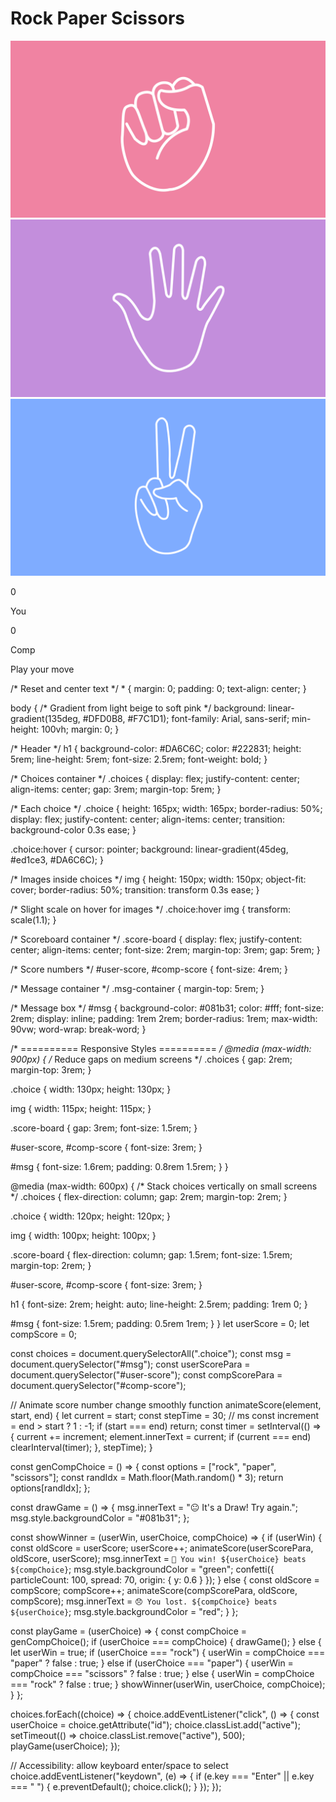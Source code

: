  <!DOCTYPE html>
<html lang="en">
<head>
  <meta charset="UTF-8" />
  <meta name="viewport" content="width=device-width, initial-scale=1" />
  <title>Rock Paper Scissors Game</title>
  <link rel="stylesheet" href="style.css" />
  <script src="https://cdn.jsdelivr.net/npm/canvas-confetti@1.6.0/dist/confetti.browser.min.js" defer></script>
  <script src="app.js" defer></script>
</head>
<body>
  <h1>Rock Paper Scissors</h1>
  <div class="choices">
    <div class="choice" id="rock" tabindex="0">
      <img src="rock.png" alt="Rock" />
    </div>
    <div class="choice" id="paper" tabindex="0">
      <img src="paper.png" alt="Paper" />
    </div>
    <div class="choice" id="scissors" tabindex="0">
      <img src="scissors.png" alt="Scissors" />
    </div>
  </div>
  <div class="score-board">
    <div class="score">
      <p id="user-score">0</p>
      <p>You</p>
    </div>
    <div class="score">
      <p id="comp-score">0</p>
      <p>Comp</p>
    </div>
  </div>
  <div class="msg-container">
    <p id="msg">Play your move</p>
  </div>
</body>
</html>
/* Reset and center text */
* {
  margin: 0;
  padding: 0;
  text-align: center;
}

body {
  /* Gradient from light beige to soft pink */
  background: linear-gradient(135deg, #DFD0B8, #F7C1D1);
  font-family: Arial, sans-serif;
  min-height: 100vh;
  margin: 0;
}


/* Header */
h1 {
  background-color: #DA6C6C;
  color: #222831;
  height: 5rem;
  line-height: 5rem;
  font-size: 2.5rem;
  font-weight: bold;
}

/* Choices container */
.choices {
  display: flex;
  justify-content: center;
  align-items: center;
  gap: 3rem;
  margin-top: 5rem;
}

/* Each choice */
.choice {
  height: 165px;
  width: 165px;
  border-radius: 50%;
  display: flex;
  justify-content: center;
  align-items: center;
  transition: background-color 0.3s ease;
}

.choice:hover {
  cursor: pointer;
  background: linear-gradient(45deg, #ed1ce3, #DA6C6C);
}


/* Images inside choices */
img {
  height: 150px;
  width: 150px;
  object-fit: cover;
  border-radius: 50%;
  transition: transform 0.3s ease;
}

/* Slight scale on hover for images */
.choice:hover img {
  transform: scale(1.1);
}

/* Scoreboard container */
.score-board {
  display: flex;
  justify-content: center;
  align-items: center;
  font-size: 2rem;
  margin-top: 3rem;
  gap: 5rem;
}

/* Score numbers */
#user-score,
#comp-score {
  font-size: 4rem;
}

/* Message container */
.msg-container {
  margin-top: 5rem;
}

/* Message box */
#msg {
  background-color: #081b31;
  color: #fff;
  font-size: 2rem;
  display: inline;
  padding: 1rem 2rem;
  border-radius: 1rem;
  max-width: 90vw;
  word-wrap: break-word;
}

/* ========== Responsive Styles ========== */
@media (max-width: 900px) {
  /* Reduce gaps on medium screens */
  .choices {
    gap: 2rem;
    margin-top: 3rem;
  }

  .choice {
    width: 130px;
    height: 130px;
  }

  img {
    width: 115px;
    height: 115px;
  }

  .score-board {
    gap: 3rem;
    font-size: 1.5rem;
  }

  #user-score,
  #comp-score {
    font-size: 3rem;
  }

  #msg {
    font-size: 1.6rem;
    padding: 0.8rem 1.5rem;
  }
}

@media (max-width: 600px) {
  /* Stack choices vertically on small screens */
  .choices {
    flex-direction: column;
    gap: 2rem;
    margin-top: 2rem;
  }

  .choice {
    width: 120px;
    height: 120px;
  }

  img {
    width: 100px;
    height: 100px;
  }

  .score-board {
    flex-direction: column;
    gap: 1.5rem;
    font-size: 1.5rem;
    margin-top: 2rem;
  }

  #user-score,
  #comp-score {
    font-size: 3rem;
  }

  h1 {
    font-size: 2rem;
    height: auto;
    line-height: 2.5rem;
    padding: 1rem 0;
  }

  #msg {
    font-size: 1.5rem;
    padding: 0.5rem 1rem;
  }
}
let userScore = 0;
let compScore = 0;

const choices = document.querySelectorAll(".choice");
const msg = document.querySelector("#msg");
const userScorePara = document.querySelector("#user-score");
const compScorePara = document.querySelector("#comp-score");

// Animate score number change smoothly
function animateScore(element, start, end) {
  let current = start;
  const stepTime = 30; // ms
  const increment = end > start ? 1 : -1;
  if (start === end) return;
  const timer = setInterval(() => {
    current += increment;
    element.innerText = current;
    if (current === end) clearInterval(timer);
  }, stepTime);
}

const genCompChoice = () => {
  const options = ["rock", "paper", "scissors"];
  const randIdx = Math.floor(Math.random() * 3);
  return options[randIdx];
};

const drawGame = () => {
  msg.innerText = "😐 It's a Draw! Try again.";
  msg.style.backgroundColor = "#081b31";
};

const showWinner = (userWin, userChoice, compChoice) => {
  if (userWin) {
    const oldScore = userScore;
    userScore++;
    animateScore(userScorePara, oldScore, userScore);
    msg.innerText = `🎉 You win! ${userChoice} beats ${compChoice}`;
    msg.style.backgroundColor = "green";
    confetti({ particleCount: 100, spread: 70, origin: { y: 0.6 } });
  } else {
    const oldScore = compScore;
    compScore++;
    animateScore(compScorePara, oldScore, compScore);
    msg.innerText = `😞 You lost. ${compChoice} beats ${userChoice}`;
    msg.style.backgroundColor = "red";
  }
};

const playGame = (userChoice) => {
  const compChoice = genCompChoice();
  if (userChoice === compChoice) {
    drawGame();
  } else {
    let userWin = true;
    if (userChoice === "rock") {
      userWin = compChoice === "paper" ? false : true;
    } else if (userChoice === "paper") {
      userWin = compChoice === "scissors" ? false : true;
    } else {
      userWin = compChoice === "rock" ? false : true;
    }
    showWinner(userWin, userChoice, compChoice);
  }
};

choices.forEach((choice) => {
  choice.addEventListener("click", () => {
    const userChoice = choice.getAttribute("id");
    choice.classList.add("active");
    setTimeout(() => choice.classList.remove("active"), 500);
    playGame(userChoice);
  });

  // Accessibility: allow keyboard enter/space to select
  choice.addEventListener("keydown", (e) => {
    if (e.key === "Enter" || e.key === " ") {
      e.preventDefault();
      choice.click();
    }
  });
});
